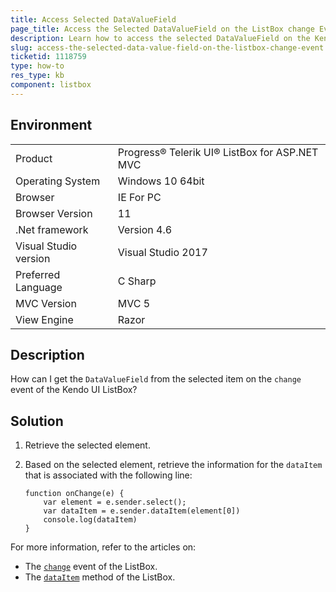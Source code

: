 ```yaml
---
title: Access Selected DataValueField
page_title: Access the Selected DataValueField on the ListBox change Event - Kendo UI ListBox for ASP.NET MVC
description: Learn how to access the selected DataValueField on the Kendo UI ListBox change event.
slug: access-the-selected-data-value-field-on-the-listbox-change-event
ticketid: 1118759
type: how-to
res_type: kb
component: listbox
---
```


## Environment

<table>
 <tr>
  <td>Product</td>
  <td>Progress® Telerik UI® ListBox for ASP.NET MVC</td>
 </tr>
 <tr>
  <td>Operating System</td>
  <td>Windows 10 64bit</td>
 </tr>
 <tr>
  <td>Browser</td>
  <td>IE For PC</td>
 </tr>
 <tr>
  <td>Browser Version</td>
  <td>11</td>
 </tr>
 <tr>
  <td>.Net framework</td>
  <td>Version 4.6</td>
 </tr>
 <tr>
  <td>Visual Studio version</td>
  <td>Visual Studio 2017</td>
 </tr>
 <tr>
  <td>Preferred Language</td>
  <td>C Sharp</td>
 </tr>
 <tr>
  <td>MVC Version</td>
  <td>MVC 5</td>
 </tr>
 <tr>
  <td>View Engine</td>
  <td>Razor</td>
 </tr>
</table>


## Description

How can I get the `DataValueField` from the selected item on the `change` event of the Kendo UI ListBox? 

## Solution

1. Retrieve the selected element.
1. Based on the selected element, retrieve the information for the `dataItem` that is associated with the following line:

    ```
    function onChange(e) {
        var element = e.sender.select();
        var dataItem = e.sender.dataItem(element[0])
        console.log(dataItem)
    }
    ```

For more information, refer to the articles on:
* The [`change`](/api/javascript/ui/listbox/events/change) event of the ListBox.
* The [`dataItem`](/api/javascript/ui/listbox/methods/dataitem) method of the ListBox.
